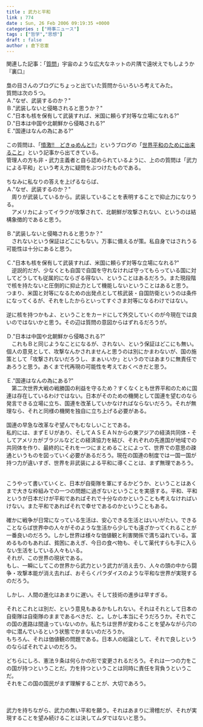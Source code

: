 ```yaml
---
title : 武力と平和
link : 774
date : Sun, 26 Feb 2006 09:19:35 +0000
categories : ["時事ニュース"]
tags : ["哲学","思想"]
draft : false
author : 倉下忠憲
---
```


関連した記事：「<A HREF="http://fukurounome.3.dtiblog.com/blog-entry-106.html" TARGET="_blank">質問</A>」宇宙のような広大なネットの片隅で遠吠えでもしようか『裏口』<BR><BR>梟の目さんのブログにちょっと出ていた質問からいろいろ考えてみた。<BR>質問は次の５つ。<BR>Ａ.&quot;なぜ、武装するのか？&quot;<BR>Ｂ.&quot;武装しないと侵略されると思うか？&quot; <BR>Ｃ.&quot;日本も核を保有して武装すれば、米国に頼らず対等な立場になれる?&quot;<BR>Ｄ.&quot;日本は中国や北朝鮮から侵略される?&quot;<BR>Ｅ.&quot;国連はなんの為にある?&quot;<BR><BR>この質問は、「<A HREF="http://fukurounome.3.dtiblog.com/blog-entry-106.html" TARGET="_blank">憤激!!　どきゅめんと!!</A>」というブログの「<A HREF="http://skymotion.exblog.jp/1554076" TARGET="_blank">世界平和のために出来ること</A>」という記事から出てきている。<BR>管理人の方も非・武力主義者と自ら認められているように、上のの質問は「武力による平和」という考え方に疑問をぶつけたものである。<BR><BR>ちなみに私なりの答えを上げるならば、<BR>Ａ.&quot;なぜ、武装するのか？&quot;<BR>　周りが武装しているから。武装していることを表明することで抑止力になりうる。<BR>　アメリカによってイラクが攻撃されて、北朝鮮が攻撃されない、というのは結構象徴的であると思う。<BR><BR>Ｂ.&quot;武装しないと侵略されると思うか？&quot; <BR>　されないという保証はどこにもない。万事に備えるが策。私自身ではされうる可能性は十分にあると思う。<BR><BR>Ｃ.&quot;日本も核を保有して武装すれば、米国に頼らず対等な立場になれる?&quot;<BR>　逆説的だが、少なくとも自国で自国を守れなければ守ってもらっている国に対してどうしても従属的にならざる得ない、ということはあるだろう。また現段階で核を持たないと圧倒的に抑止力として機能しないということはあると思う。<BR>つまり、米国と対等になるための出発点として核武装・自国防衛というのは条件になってくるが、それをしたからといってすぐさま対等になるわけではない。<BR><BR>逆に核を持つかもよ、ということをカードにして外交していくのが今現在では良いのではないかと思う。その辺は質問の意図からはずれるだろうが。<BR><BR>Ｄ.&quot;日本は中国や北朝鮮から侵略される?&quot;<BR>　これもＢと同じようなことになるが、されない、という保証はどこにも無い。個人の意見として、攻撃なんかされませんと思うのは別にかまわないが、国の施策として「攻撃されないだろうし、まぁいいか」というのではあまりに無責任であろうと思う。あくまで代再現の可能性を考えておくべきだと思う。<BR><BR>Ｅ.&quot;国連はなんの為にある?&quot;<BR>　第二次世界大戦の戦勝国の利益を守るため？すくなくとも世界平和のために国連は存在しているわけではない。日本がそのための機関として国連を望むのなら発言できる立場に立ち、国連を改革していかなければならないだろう。それが無理なら、それと同様の機関を独自に立ち上げる必要がある。<BR><BR>国連の早急な改革なぞ望んでもむなしいことである。<BR>私的には、まずＥＵがあり、そしてＡＳＥＡＮからの東アジアの経済共同体・そしてアメリカがブラジルなどとの経済協力を結び、それぞれの先進国が地域での共同体を作り、最終的にそれを一つにまとめることによって、世界での意思の疎通というものを図っていく必要があるだろう。現在の国連の制度では一国一国が持つ力が違いすぎ、世界を非武装による平和に導くことは、まず無理であろう。<BR><BR><BR>こうやって書いていくと、日本が自衛隊を軍にするかどうか、ということはあくまで大きな枠組みでの一つの問題に過ぎないということを実感する。平和、平和というが日本だけが平和であればそれで十分なのかということも考えなければいけない。また平和であればそれで幸せであるのかということもある。<BR><BR>確かに戦争が日常になっている生活は、安心できる生活とはいいがたい。できることならば世界中の人々がそのような生活から少しでも遠ざかってくれることが一番良いのだろう。しかし世界は様々な価値観と利害関係で満ち溢れている。富めるものもあれば、貧困にあえぎ、今日の食べ物も、そして薬代すらも手に入らない生活をしている人々もいる。<BR>それが、この世界の現状である。<BR>もし、一瞬にしてこの世界から武力という武力が消え去り、人々の頭の中から闘争・攻撃本能が消え去れば、おそらくパラダイスのような平和な世界が実現するのだろう。<BR><BR>しかし、人間の進化はあまりに遅い。そして技術の進歩は早すぎる。<BR><BR>それとこれとは別だ、という意見もあるかもしれない。それはそれとして日本の自衛隊は自衛隊のままであるべきだ、と。しかし本当にそうだろうか。それでこの国の進路は間違っていないのか。私たちは世界が変わることを望みながら穴の中に潜んでいるという状態でかまないのだろうか。<BR>もちろん、それは価値観の問題である。日本人の総論として、それで良しというのならばそれでよいのだろう。<BR><BR>どちらにしろ、憲法９条は何らかの形で変更されるだろう。それは一つの力をこの国が持つということだ。力を持つということは同時に責任を背負うというこだ。<BR>それをこの国の国民がまず理解することが、大切であろう。<BR><BR><BR><BR>武力を持ちながら、武力の無い平和を願う。それはあまりに滑稽だが、それが実現することを望み続けることは決してムダではないと思う。<br><br>
